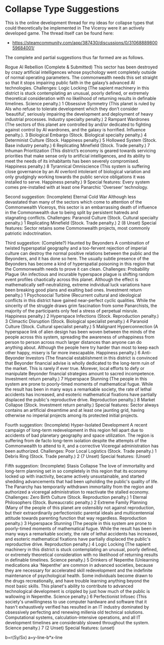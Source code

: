 # Collapse Type Suggestions

This is the online development thread for my ideas for collapse types that could theoretically be implemented in The Viceroy were it an actively developed game.  The thread itself can be found here:
* https://steamcommunity.com/app/387430/discussions/0/3106888980059684001/

The complete and partial suggestions thus far formed are as follows.

Rogue AI Rebellion (Complete & Submitted)
This sector has been destroyed by crazy artificial intelligences whose psychology went completely outside of normal operating parameters. The commonwealth needs this set straight so that it stops impairing public faith in the galaxy’s advanced AI technologies.
Challenges:
Logic Locking (The sapient machinery in this district is stuck contemplating an unusual, poorly defined, or extremely theoretical consideration with no likelihood of returning results in definable timelines. Science penalty.) 1
Obsessive Symmetry (This planet is ruled by AIs who refuse to tolerate development which they don’t consider ‘beautiful’, seriously impairing the development and deployment of heavy industrial processes. Industry specialty penalty.) 2
Rampant Wardrones (The sectors of this planet are controlled by and/or dedicated to fighting against control by AI wardrones, and the galaxy is horrified. Influence penalty.). 3
Biological Embargo (Stock. Biological specialty penalty.) 4
Determinist Culture (Stock. Happiness penalty.) 5
Hollowed System (Stock. Base industry penalty.) 6
Replicating Minefield (Stock. Trade penalty.) 7
Inhuman Prioritization (This district’s economy is geared towards servicing priorities that make sense only to artificial intelligences, and its ability to meet the needs of its inhabitants has been severely compromised. Happiness penalty.) 8
Tyrannical Omniscience (This system is suffering close governance by an AI overlord intolerant of biological variation and only grudgingly working towards the public service obligations it was installed to serve. Happiness penalty.) 9
Special features:
Every system comes pre-installed with at least one Panarchic 'Overseer' technology.


Second suggestion:  (Incomplete)
Eternal Cold War
Although less devastated than many of the sectors which come to attention of the Commonwealth Viceroys, this sector is an embarrassing death of influence in the Commonwealth due to being split by persistent hatreds and stagnating conflicts.
Challenges:
Paranoid Culture (Stock. Cultural specialty penalty.)  1
Replicating Minefield (Stock.  Trade penalty.)  2
(8 Unset)
Special features:
Sector retains some Commonwealth projects, most commonly patriotic indoctrination.

Third suggestion:  (Complete?)
Haunted by Beyonders
A combination of twisted hyperspatial geography and a too-fervent rejection of imperial culture can destroy the normal positive relations between the public and the Beyonders, and it has done so here.  The usually subtle presence of the Beyonders has become a kind of hyperspatial poisoning in this region that the Commonwealth needs to prove it can clean.
Challenges:
Probability Plague (An infectious and incurable hyperspace plague is shifting random event profiles chaotically across this planet.  Although the effect is mathematically self-neutralizing, extreme individual luck variations have been breaking good plans and exalting bad ones.  Investment return penalty.)  1
Psychosocial Turbine (Recurrent cultural and ideological conflicts in this district have gained near-perfect cyclic qualities.  While the sincerity of the struggle draws grim fascination from some Panarchists, the majority of the participants only feel a stress of perpetual misrule.  Happiness penalty.)  2
Hyperspace Infections (Stock.  Reproduction penalty.)  3
Climactic Disruption (Stock.  Biological specialist penalty.)  4
Paranoid Culture (Stock.  Cultural specialist penalty.)  5
Malignant Hyperconnection (A hyperspace link of alien design has been woven between the minds of the people across this system, spreading the awareness of unhappiness from person to person across much larger distances than anyone can do anything about.  Although the people here try harder than most to keep each other happy, misery is far more inescapable.  Happiness penalty.) 6
Anti-Beyonder Investors (The financial establishment in this district is convinced that Beyonder financial advise is wholly dedicated to the long-term ruin of the market.  This is rarely if ever true.  Morever, local efforts to defy or manipulate Beyonder financial strategies amount to sacred incompetence.  Investment return penalty.)  7
Hyperspace Stunning (The people in this system are prone to poorly-timed moments of mathematical fugue.  While the result has been in many ways a remarkable society, the rate of lethal accidents has increased, and esoteric mathematical fixations have partially displaced the public's reproductive drive.  Reproduction penalty.)  8
Market Collapse (Stock.  Investment return penalty.)
Special features:
Sector always contains an artificial dreamtime and at least one jaunting grid, having otherwise no imperial projects among its protected initial projects.

Fourth suggestion: (Incomplete)
Hyper-Isolated Development
A recent campaign of long-term redevelopment in this region fell apart due to accidents of bad planetary geography and space utilization.  The region is suffering from de facto long-term isolation despite the attempts of the Commonwealth to attend to it, and a corrective Viceregal administration has been authorized.
Challenges:
Poor Local Logistics (Stock.  Trade penalty.)  1
Debris Ring (Stock.  Trade penalty.)  2
(7 Unset)
Special features:
(Unset)

Fifth suggestion: (Incomplete)
Stasis Collapse
The love of immortality and long-term planning set in so completely in this region that its economy locked up with inactivity, became actively unsustainable, and started shedding advancements that had been upholding the public's quality of life.  The Panarchy has temporarily withdrawn immortality from the region and authorized a viceregal administration to reactivate the stalled economy.
Challenges:
Zero Birth Culture (Stock.  Reproduction penalty.)  1
Eternal Philosophers  (Stock.  Bureaucratic penalty.)  2
Extreme Family Planning  (Many of the people of this planet are ostensibly not against reproduction, but their extraordinarily perfectionistic parental ideals and multicentennial attitude towards parenting function that way regardless.  Reproduction penalty.)  3
Hyperspace Stunning (The people in this system are prone to poorly-timed moments of mathematical fugue.  While the result has been in many ways a remarkable society, the rate of lethal accidents has increased, and esoteric mathematical fixations have partially displaced the public's reproductive drive.  Reproduction penalty.)  4
Logic Locking (The sapient machinery in this district is stuck contemplating an unusual, poorly defined, or extremely theoretical consideration with no likelihood of returning results in definable timelines. Science penalty.)  5
Drinkers of Nepenthe (Unlearning medications aka 'Nepenthe' are common in advanced societies, because they are necessary for accelerated skill redevelopment and the indefinite maintenance of psychological health.  Some individuals become drawn to the drugs recreationally, and have trouble learning anything beyond the most basic skills.  This planet's ability to contribute to advanced technological development is crippled by just how much of the public is wallowing in Nepenthe.  Science penalty.)  6
Perfectionist Infosec (This society's unwillingness to use computer hardware and software that it hasn't exhaustively verified has resulted in an IT industry dominated by obsessively perfecting and renewing millenia old technical solutions.  Computational systems, calculation-intensive operations, and all IT development timelines are considerably slowed throughout the system.  Science penalty.)  7
(2 Unset)
Special features:
(unset)

b=r(Sy/Sx)
a=y-line-b*x-line